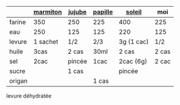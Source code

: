 |        | [marmiton][1] | [jujube][2] | [papille][3] | [soleil][4] | moi   |
| ------ | ------------- | ----------- | ------------ | ----------- | ----- |
| farine | 350           | 250         | 225          | 400         | 225   |
| eau    | 250           | 125         | 125          | 220         | 125   |
| levure | 1 sachet      | 1/2         | 2/3          | 3g (1 cac)  | 1/2   |
| huile  | 3cas          | 2 cas       | 30ml         | 2 cas       | 2 cas |
| sel    | 2cac          | pincée      | 1cac         | 2cac (6g)   | 2 cac |
| sucre  |               | 1 cas       |              | pincée      |       |
| origan |               |             | 1 cas        |             |       |

levure déhydratée



[1]: https://www.marmiton.org/recettes/recette_pate-a-pizza-epaisse-et-moelleuse_58761.aspx
[2]: https://www.jujube-en-cuisine.fr/faire-sa-pate-a-pizza-maison/
[3]: https://www.papillesetpupilles.fr/2018/04/pate-a-pizza-epaisse-et-moelleuse.html/
[4]: https://www.undejeunerdesoleil.com/2012/10/la-pate-pizza-du-pizzaiolo-2-recettes-4_17.html